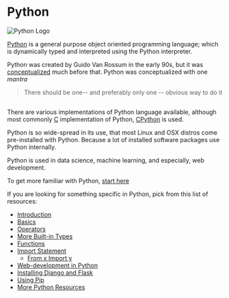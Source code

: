 # Python

![Python Logo][logo]

[Python](https://www.python.org/) is a general purpose object oriented programming language; which is dynamically typed and interpreted using the Python interpreter.

Python was created by Guido Van Rossum in the early 90s, but it was [conceptualized](https://en.wikipedia.org/wiki/History_of_Python) much before that. Python was conceptualized with one _mantra_

> There should be one-- and preferably only one -- obvious way to do it

##  

There are various implementations of Python language available, although most commonly [C](https://en.wikipedia.org/wiki/C_(programming_language)) implementation of Python, [CPython](https://github.com/python/cpython) is used.

Python is so wide-spread in its use, that most Linux and OSX distros come pre-installed with Python. Because a lot of installed software packages use Python internally.

Python is used in data science, machine learning, and especially, web development.

To get more familiar with Python, [start here](Python-Introduction)

If you are looking for something specific in Python, pick from this list of resources:

- [Introduction](Python-Introduction)
- [Basics](Python-Basics)
- [Operators](Python-Operators)
- [More Built-in Types](Python-More-Builtin-Types)
- [Functions](Python-Functions)
- [Import Statement](Python-Import-Statements)
  - [From x Import y](Python-From-X-Import-Y)
- [Web-development in Python](Web-Development-in-Python)
- [Installing Django and Flask](Install-Django-Flask)
- [Using Pip](Python-Using-Pip)
- [More Python Resources](Python-Resources)

[logo]: https://cloud.githubusercontent.com/assets/5607371/13463975/cc18b26e-e0b4-11e5-8a52-e1123a8871b6.png
